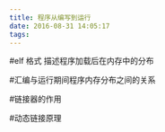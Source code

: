 ```yaml
---
title: 程序从编写到运行
date: 2016-08-31 14:05:17
tags:
---
```


#elf 格式
描述程序加载后在内存中的分布

#汇编与运行期间程序内存分布之间的关系


#链接器的作用


#动态链接原理

